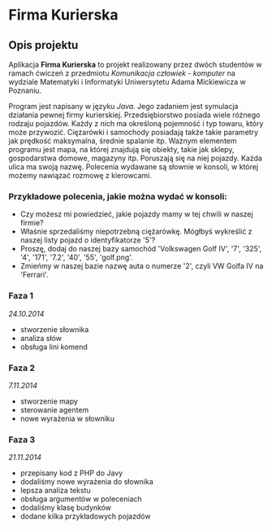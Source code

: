 Firma Kurierska
===============

Opis projektu
---------------
Aplikacja **Firma Kurierska** to projekt realizowany przez dwóch studentów w ramach ćwiczeń z przedmiotu *Komunikacja człowiek - komputer*
na wydziale Matematyki i Informatyki Uniwersytetu Adama Mickiewicza w Poznaniu.  
  
Program jest napisany w języku *Java*. Jego zadaniem jest symulacja działania pewnej firmy kurierskiej. Przedsiębiorstwo posiada wiele
różnego rodzaju pojazdów. Każdy z nich ma określoną pojemność i typ towaru, który może przywozić. Ciężarówki i samochody posiadają także
takie parametry jak prędkość maksymalna, średnie spalanie itp. Ważnym elementem programu jest mapa, na której znajdują się obiekty,
takie jak sklepy, gospodarstwa domowe, magazyny itp. Poruszają się na niej pojazdy. Każda ulica ma swoją nazwę.
Polecenia wydawane są słownie w konsoli, w której możemy nawiązać rozmowę z kierowcami.  
  
### Przykładowe polecenia, jakie można wydać w konsoli:  
* Czy możesz mi powiedzieć, jakie pojazdy mamy w tej chwili w naszej firmie?
* Właśnie sprzedaliśmy niepotrzebną ciężarówkę. Mógłbyś wykreślić z naszej listy pojazd o identyfikatorze '5'?
* Proszę, dodaj do naszej bazy samochód 'Volkswagen Golf IV', '7', '325', '4', '171', '7.2', '40', '55', 'golf.png'.
* Zmieńmy w naszej bazie nazwę auta o numerze '2', czyli VW Golfa IV na 'Ferrari'.  
  
### Faza 1
*24.10.2014*
* stworzenie słownika
* analiza słów
* obsługa lini komend
  
### Faza 2
*7.11.2014*
* stworzenie mapy
* sterowanie agentem
* nowe wyrażenia w słowniku
  
### Faza 3
*21.11.2014*
* przepisany kod z PHP do Javy
* dodaliśmy nowe wyrażenia do słownika
* lepsza analiza tekstu
* obsługa argumentów w poleceniach
* dodaliśmy klasę budynków
* dodane kilka przykładowych pojazdów
